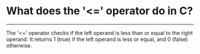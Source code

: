 # What does the '<=' operator do in C?

---

The '<=' operator checks if the left operand is less than or equal to the right operand. It returns 1 (true) if the left operand is less or equal, and 0 (false) otherwise.
